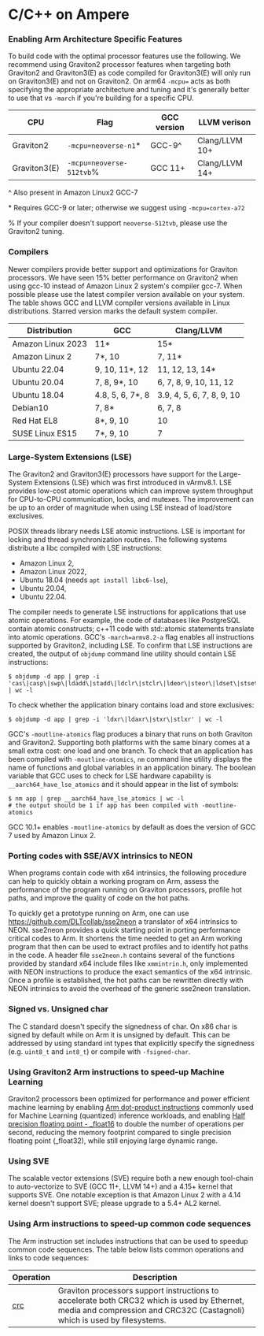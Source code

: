 # C/C++ on Ampere

### Enabling Arm Architecture Specific Features

To build code with the optimal processor features use the following.
We recommend using Graviton2 processor features when targeting both Graviton2
and Graviton3(E) as code compiled for Graviton3(E) will only run on Graviton3(E) and not
on Graviton2.  On arm64 `-mcpu=` acts as both specifying the appropriate
architecture and tuning and it's generally better to use that vs `-march` if
you're building for a specific CPU.


CPU       | Flag    | GCC version      | LLVM verison
----------|---------|-------------------|-------------
Graviton2 | `-mcpu=neoverse-n1`\* | GCC-9^ | Clang/LLVM 10+
Graviton3(E) | `-mcpu=neoverse-512tvb`% | GCC 11+ | Clang/LLVM 14+

^ Also present in Amazon Linux2 GCC-7

\* Requires GCC-9 or later; otherwise we suggest using `-mcpu=cortex-a72`

% If your compiler doesn't support `neoverse-512tvb`, please use the Graviton2 tuning.

### Compilers

Newer compilers provide better support and optimizations for Graviton processors.
We have seen 15% better performance on Graviton2 when using gcc-10 instead of Amazon Linux 2 system's compiler gcc-7.
When possible please use the latest compiler version available on your system.
The table shows GCC and LLVM compiler versions available in Linux distributions.
Starred version marks the default system compiler.

Distribution    | GCC                  | Clang/LLVM
----------------|----------------------|-------------
Amazon Linux 2023  | 11*               | 15*
Amazon Linux 2  | 7*, 10               | 7, 11*
Ubuntu 22.04    | 9, 10, 11*, 12         | 11, 12, 13, 14*
Ubuntu 20.04    | 7, 8, 9*, 10         | 6, 7, 8, 9, 10, 11, 12
Ubuntu 18.04    | 4.8, 5, 6, 7*, 8     | 3.9, 4, 5, 6, 7, 8, 9, 10
Debian10        | 7, 8*                | 6, 7, 8
Red Hat EL8     | 8*, 9, 10            | 10
SUSE Linux ES15 | 7*, 9, 10            | 7


### Large-System Extensions (LSE)

The Graviton2 and Graviton3(E) processors have support for the Large-System Extensions (LSE)
which was first introduced in vArmv8.1. LSE provides low-cost atomic operations which can
improve system throughput for CPU-to-CPU communication, locks, and mutexes.
The improvement can be up to an order of magnitude when using LSE instead of
load/store exclusives.

POSIX threads library needs LSE atomic instructions.  LSE is important for
locking and thread synchronization routines.  The following systems distribute
a libc compiled with LSE instructions:
- Amazon Linux 2,
- Amazon Linux 2022,
- Ubuntu 18.04 (needs `apt install libc6-lse`),
- Ubuntu 20.04,
- Ubuntu 22.04.

The compiler needs to generate LSE instructions for applications that use atomic
operations.  For example, the code of databases like PostgreSQL contain atomic
constructs; c++11 code with std::atomic statements translate into atomic
operations.  GCC's `-march=armv8.2-a` flag enables all instructions supported by
Graviton2, including LSE.  To confirm that LSE instructions are created,
the output of `objdump` command line utility should contain LSE instructions:
```
$ objdump -d app | grep -i 'cas\|casp\|swp\|ldadd\|stadd\|ldclr\|stclr\|ldeor\|steor\|ldset\|stset\|ldsmax\|stsmax\|ldsmin\|stsmin\|ldumax\|stumax\|ldumin\|stumin' | wc -l
```
To check whether the application binary contains load and store exclusives:
```
$ objdump -d app | grep -i 'ldxr\|ldaxr\|stxr\|stlxr' | wc -l
```

GCC's `-moutline-atomics` flag produces a binary that runs on both Graviton and
Graviton2.  Supporting both platforms with the same binary comes at a small
extra cost: one load and one branch.  To check that an application
has been compiled with `-moutline-atomics`, `nm` command line utility displays
the name of functions and global variables in an application binary.  The boolean
variable that GCC uses to check for LSE hardware capability is
`__aarch64_have_lse_atomics` and it should appear in the list of symbols:
```
$ nm app | grep __aarch64_have_lse_atomics | wc -l
# the output should be 1 if app has been compiled with -moutline-atomics
```

GCC 10.1+ enables `-moutline-atomics` by default as does the version of GCC 7 used by Amazon Linux 2.

### Porting codes with SSE/AVX intrinsics to NEON

When programs contain code with x64 intrinsics, the following procedure can help
to quickly obtain a working program on Arm, assess the performance of the
program running on Graviton processors, profile hot paths, and improve the
quality of code on the hot paths.

To quickly get a prototype running on Arm, one can use
https://github.com/DLTcollab/sse2neon a translator of x64 intrinsics to NEON.
sse2neon provides a quick starting point in porting performance critical codes
to Arm.  It shortens the time needed to get an Arm working program that then
can be used to extract profiles and to identify hot paths in the code.  A header
file `sse2neon.h` contains several of the functions provided by standard x64
include files like `xmmintrin.h`, only implemented with NEON instructions to
produce the exact semantics of the x64 intrinsic.  Once a profile is
established, the hot paths can be rewritten directly with NEON intrinsics to
avoid the overhead of the generic sse2neon translation.

### Signed vs. Unsigned char
The C standard doesn't specify the signedness of char. On x86 char is signed by
default while on Arm it is unsigned by default. This can be addressed by using
standard int types that explicitly specify the signedness (e.g. `uint8_t` and `int8_t`)
or compile with `-fsigned-char`.

### Using Graviton2 Arm instructions to speed-up Machine Learning

Graviton2 processors been optimized for performance and power efficient machine learning by enabling [Arm dot-product instructions](https://community.arm.com/developer/tools-software/tools/b/tools-software-ides-blog/posts/exploring-the-arm-dot-product-instructions) commonly used for Machine Learning (quantized) inference workloads, and enabling [Half precision floating point - \_float16](https://developer.arm.com/documentation/100067/0612/Other-Compiler-specific-Features/Half-precision-floating-point-intrinsics) to double the number of operations per second, reducing the memory footprint compared to single precision floating point (\_float32), while still enjoying large dynamic range.

### Using SVE

The scalable vector extensions (SVE) require both a new enough tool-chain to
auto-vectorize to SVE (GCC 11+, LLVM 14+) and a 4.15+ kernel that supports SVE.
One notable exception is that Amazon Linux 2 with a 4.14 kernel doesn't support SVE;
please upgrade to a 5.4+ AL2 kernel.

### Using Arm instructions to speed-up common code sequences
The Arm instruction set includes instructions that can be used to speedup common
code sequences. The table below lists common operations and links to code sequences:

Operation | Description
----------|------------
[crc](sample-code/crc.c) | Graviton processors support instructions to accelerate both CRC32 which is used by Ethernet, media and compression and CRC32C (Castagnoli) which is used by filesystems.

